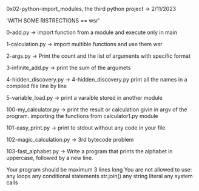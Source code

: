 0x02-python-import_modules, the third python project -> 2/11/2023


 'WITH SOME RISTRECTIONS == wsr'

0-add.py -> import function from a module and execute only in main


1-calculation.py -> import multible functions and use them wsr


2-args.py -> Print the count and the list of arguments with specific format


3-infinite_add.py -> print the sum of the argumets


4-hidden_discovery.py -> 4-hidden_discovery.py print all the names in a compiled file line by line


5-variable_load.py -> print a varaible stored in another module


100-my_calculator.py -> print the result or calculation givin in argv of the program. importing the functions from calculator1.py module


101-easy_print.py -> print to stdout without any code in your file


102-magic_calculation.py -> 3rd bytecode problem


103-fast_alphabet.py  -> Write a program that prints the alphabet in uppercase, followed by a new line.

Your program should be maximum 3 lines long
You are not allowed to use:
any loops
any conditional statements
str.join()
any string literal
any system calls
